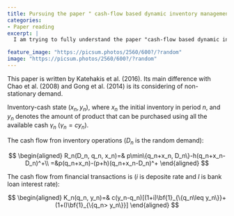 ```yaml
---
title: Pursuing the paper " cash-flow based dynamic inventory management"
categories:
- Paper reading
excerpt: |
  I am trying to fully understand the paper "cash-flow based dynamic inventory management"

feature_image: "https://picsum.photos/2560/600?/?random"
image: "https://picsum.photos/2560/600?/?random"
---
```


This paper is written by Katehakis et al. (2016). Its main difference with Chao et al. (2008) and Gong et al. (2014) is its considering of non-stationary demand.

Inventory-cash state $(x_n, y_n)$, where $x_n$ the initial inventory in period $n$, and $y_n$ denotes the amount of product that can be purchased using all the available cash $\gamma_n$ ($\gamma_n=cy_n$).

The cash flow fron inventory operations ($D_n$ is the random demand):

$$
\begin{aligned}
R_n(D_n, q_n, x_n)=& p\min\{q_n+x_n, D_n\}-h(q_n+x_n-D_n)^+\\
=&p(q_n+x_n)-(p+h)(q_n+x_n-D_n)^+
\end{aligned}
$$

The cash flow from financial transactions is ($i$ is deposite rate and $l$ is bank loan interest rate):

$$
\begin{aligned}
K_n(q_n, y_n)=& c(y_n-q_n)[(1+i)\bf{1}_{\{q_n\leq y_n\}}+(1+l)\bf{1}_{\{q_n> y_n\}}]
\end{aligned}
$$
